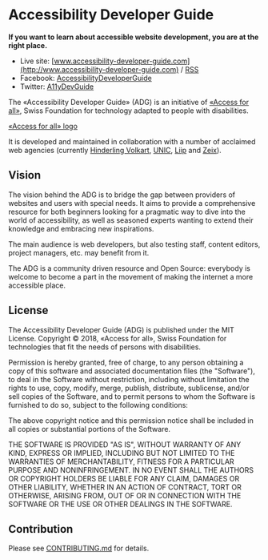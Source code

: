 # Accessibility Developer Guide

**If you want to learn about accessible website development, you are at the right place.**

- Live site: [www.accessibility-developer-guide.com](http://www.accessibility-developer-guide.com) / [RSS](http://localhost:3000/feed/rss.xml)
- Facebook: [AccessibilityDeveloperGuide](https://www.facebook.com/AccessibilityDeveloperGuide)
- Twitter: [A11yDevGuide](https://twitter.com/A11yDevGuide)

The «Accessibility Developer Guide» (ADG) is an initiative of [«Access for all»](http://access-for-all.ch/), Swiss Foundation for technology adapted to people with disabilities.

[«Access for all» logo](/src/assets/img/logo/zfa.png)

It is developed and maintained in collaboration with a number of acclaimed web agencies (currently [Hinderling Volkart](https://www.hinderlingvolkart.com/), [UNIC](https://www.unic.com/), [Liip](https://www.liip.ch/) and [Zeix](https://www.zeix.com/)).

## Vision

The vision behind the ADG is to bridge the gap between providers of websites and users with special needs. It aims to provide a comprehensive resource for both beginners looking for a pragmatic way to dive into the world of accessibility, as well as seasoned experts wanting to extend their knowledge and embracing new inspirations.

The main audience is web developers, but also testing staff, content editors, project managers, etc. may benefit from it.

The ADG is a community driven resource and Open Source: everybody is welcome to become a part in the movement of making the internet a more accessible place.

## License

The Accessibility Developer Guide (ADG) is published under the MIT License. Copyright © 2018, «Access for all», Swiss Foundation for technologies that fit the needs of persons with disabilities.

Permission is hereby granted, free of charge, to any person obtaining a copy of this software and associated documentation files (the "Software"), to deal in the Software without restriction, including without limitation the rights to use, copy, modify, merge, publish, distribute, sublicense, and/or sell copies of the Software, and to permit persons to whom the Software is furnished to do so, subject to the following conditions:

The above copyright notice and this permission notice shall be included in all copies or substantial portions of the Software.

THE SOFTWARE IS PROVIDED "AS IS", WITHOUT WARRANTY OF ANY KIND, EXPRESS OR IMPLIED, INCLUDING BUT NOT LIMITED TO THE WARRANTIES OF MERCHANTABILITY, FITNESS FOR A PARTICULAR PURPOSE AND NONINFRINGEMENT. IN NO EVENT SHALL THE AUTHORS OR COPYRIGHT HOLDERS BE LIABLE FOR ANY CLAIM, DAMAGES OR OTHER LIABILITY, WHETHER IN AN ACTION OF CONTRACT, TORT OR OTHERWISE, ARISING FROM, OUT OF OR IN CONNECTION WITH THE SOFTWARE OR THE USE OR OTHER DEALINGS IN THE SOFTWARE.

## Contribution

Please see [CONTRIBUTING.md](CONTRIBUTING.md) for details.
